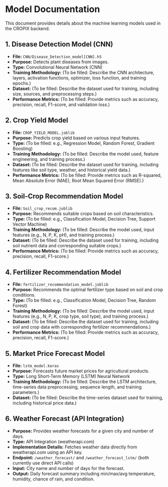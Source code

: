 # Model Documentation

This document provides details about the machine learning models used in the CROPIX backend.

## 1. Disease Detection Model (CNN)
- **File:** `CNN/Disease_Detection_model[CNN].h5`
- **Purpose:** Detects plant diseases from images.
- **Type:** Convolutional Neural Network (CNN)
- **Training Methodology:** (To be filled: Describe the CNN architecture, layers, activation functions, optimizer, loss function, and training epochs.)
- **Dataset:** (To be filled: Describe the dataset used for training, including size, sources, and preprocessing steps.)
- **Performance Metrics:** (To be filled: Provide metrics such as accuracy, precision, recall, F1-score, and validation loss.)

## 2. Crop Yield Model
- **File:** `CROP_YIELD_MODEL.joblib`
- **Purpose:** Predicts crop yield based on various input features.
- **Type:** (To be filled: e.g., Regression Model, Random Forest, Gradient Boosting)
- **Training Methodology:** (To be filled: Describe the model used, feature engineering, and training process.)
- **Dataset:** (To be filled: Describe the dataset used for training, including features like soil type, weather, and historical yield data.)
- **Performance Metrics:** (To be filled: Provide metrics such as R-squared, Mean Absolute Error (MAE), Root Mean Squared Error (RMSE).)

## 3. Soil-Crop Recommendation Model
- **File:** `Soil_crop_recom.joblib`
- **Purpose:** Recommends suitable crops based on soil characteristics.
- **Type:** (To be filled: e.g., Classification Model, Decision Tree, Support Vector Machine)
- **Training Methodology:** (To be filled: Describe the model used, input features (e.g., N, P, K, pH), and training process.)
- **Dataset:** (To be filled: Describe the dataset used for training, including soil nutrient data and corresponding suitable crops.)
- **Performance Metrics:** (To be filled: Provide metrics such as accuracy, precision, recall, F1-score.)

## 4. Fertilizer Recommendation Model
- **File:** `fertilizer_recommendation_model.joblib`
- **Purpose:** Recommends the optimal fertilizer type based on soil and crop conditions.
- **Type:** (To be filled: e.g., Classification Model, Decision Tree, Random Forest)
- **Training Methodology:** (To be filled: Describe the model used, input features (e.g., N, P, K, crop type, soil type), and training process.)
- **Dataset:** (To be filled: Describe the dataset used for training, including soil and crop data with corresponding fertilizer recommendations.)
- **Performance Metrics:** (To be filled: Provide metrics such as accuracy, precision, recall, F1-score.)

## 5. Market Price Forecast Model
- **File:** `lstm_model.keras`
- **Purpose:** Forecasts future market prices for agricultural products.
- **Type:** Long Short-Term Memory (LSTM) Neural Network
- **Training Methodology:** (To be filled: Describe the LSTM architecture, time-series data preprocessing, sequence length, and training parameters.)
- **Dataset:** (To be filled: Describe the time-series dataset used for training, including historical price data.)
## 6. Weather Forecast (API Integration)
- **Purpose:** Provides weather forecasts for a given city and number of days.
- **Type:** API Integration (weatherapi.com)
- **Implementation Details:** Fetches weather data directly from weatherapi.com using an API key.
- **Endpoint:** `/weather_forecast/` and `/weather_forecast_lstm/` (both currently use direct API calls)
- **Input:** City name and number of days for the forecast.
- **Output:** Daily forecast summary including min/max/avg temperature, humidity, chance of rain, and condition.
